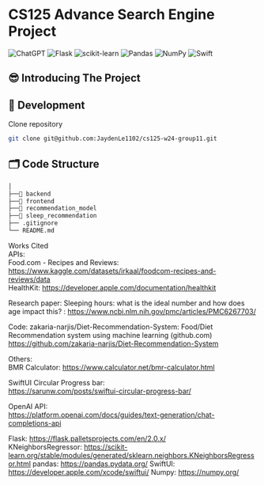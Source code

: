 

# CS125 Advance Search Engine Project
![ChatGPT](https://img.shields.io/badge/chatGPT-74aa9c?style=for-the-badge&logo=openai&logoColor=white)
![Flask](https://img.shields.io/badge/flask-%23000.svg?style=for-the-badge&logo=flask&logoColor=white)
![scikit-learn](https://img.shields.io/badge/scikit--learn-%23F7931E.svg?style=for-the-badge&logo=scikit-learn&logoColor=white)
![Pandas](https://img.shields.io/badge/pandas-%23150458.svg?style=for-the-badge&logo=pandas&logoColor=white)
![NumPy](https://img.shields.io/badge/numpy-%23013243.svg?style=for-the-badge&logo=numpy&logoColor=white)
![Swift](https://img.shields.io/badge/swift-F54A2A?style=for-the-badge&logo=swift&logoColor=white)

## 😎 Introducing The Project

## 🚀 Development

Clone repository

```sh
git clone git@github.com:JaydenLe1102/cs125-w24-group11.git
```


## 🗂 Code Structure
```sh
│
├──📂 backend
├──📂 frontend
├──📂 recommendation_model
├──📂 sleep_recommendation
├── .gitignore
└── README.md
```

Works Cited  
APIs:  
Food.com - Recipes and Reviews: https://www.kaggle.com/datasets/irkaal/foodcom-recipes-and-reviews/data  
HealthKit: https://developer.apple.com/documentation/healthkit 
 
Research paper: 
Sleeping hours: what is the ideal number and how does age impact this? : https://www.ncbi.nlm.nih.gov/pmc/articles/PMC6267703/

Code:
zakaria-narjis/Diet-Recommendation-System: Food/Diet Recommendation system using machine learning (github.com)
https://github.com/zakaria-narjis/Diet-Recommendation-System 
 
Others:   
BMR Calculator: https://www.calculator.net/bmr-calculator.html   

SwiftUI Circular Progress bar:  
https://sarunw.com/posts/swiftui-circular-progress-bar/  

OpenAI API:  
https://platform.openai.com/docs/guides/text-generation/chat-completions-api  

Flask: https://flask.palletsprojects.com/en/2.0.x/  
KNeighborsRegressor: https://scikit-learn.org/stable/modules/generated/sklearn.neighbors.KNeighborsRegressor.html
pandas: https://pandas.pydata.org/
SwiftUI: https://developer.apple.com/xcode/swiftui/
Numpy: https://numpy.org/